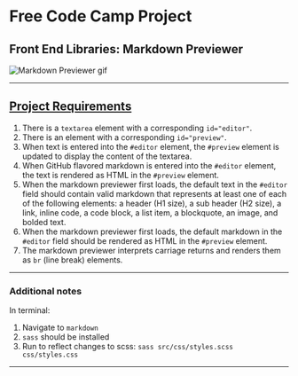 # Free Code Camp Project
## Front End Libraries: Markdown Previewer

![Markdown Previewer gif](markdown/README/markdown.gif)

---

## [Project Requirements](https://www.freecodecamp.org/learn/front-end-libraries/front-end-libraries-projects/build-a-markdown-previewer)
1. There is a ```textarea``` element with a corresponding ```id="editor"```.
2. There is an element with a corresponding ```id="preview"```.
3. When text is entered into the ```#editor``` element, the ```#preview``` element is updated  to display the content of the textarea.
4. When GitHub flavored markdown is entered into the ```#editor``` element, the text is rendered as HTML in the ```#preview``` element.
5. When the markdown previewer first loads, the default text in the ```#editor``` field should contain valid markdown that represents at least one of each of the following elements: a header (H1 size), a sub header (H2 size), a link, inline code, a code block, a list item, a blockquote, an image, and bolded text.
6. When the markdown previewer first loads, the default markdown in the ```#editor``` field should be rendered as HTML in the ```#preview``` element.
7. The markdown previewer interprets carriage returns and renders them as ```br``` (line break) elements.

---

### Additional notes
In terminal:
1. Navigate to `markdown`
2. ```sass``` should be installed
3. Run to reflect changes to scss:
    `sass src/css/styles.scss css/styles.css`

---